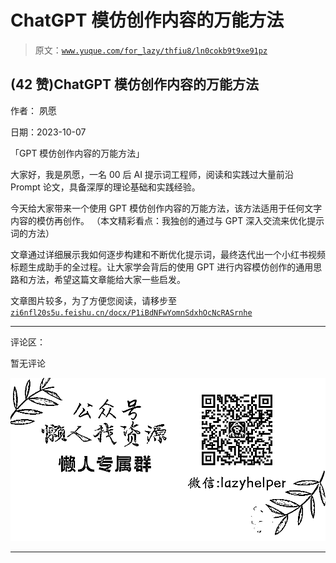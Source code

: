 # ChatGPT 模仿创作内容的万能方法

> 原文：[`www.yuque.com/for_lazy/thfiu8/ln0cokb9t9xe91pz`](https://www.yuque.com/for_lazy/thfiu8/ln0cokb9t9xe91pz)

## (42 赞)ChatGPT 模仿创作内容的万能方法

作者： 夙愿

日期：2023-10-07

「GPT 模仿创作内容的万能方法」

大家好，我是夙愿，一名 00 后 AI 提示词工程师，阅读和实践过大量前沿 Prompt 论文，具备深厚的理论基础和实践经验。

今天给大家带来一个使用 GPT 模仿创作内容的万能方法，该方法适用于任何文字内容的模仿再创作。
（本文精彩看点：我独创的通过与 GPT 深入交流来优化提示词的方法）

文章通过详细展示我如何逐步构建和不断优化提示词，最终迭代出一个小红书视频标题生成助手的全过程。让大家学会背后的使用 GPT 进行内容模仿创作的通用思路和方法，希望这篇文章能给大家一些启发。

文章图片较多，为了方便您阅读，请移步至
[`zi6nfl20s5u.feishu.cn/docx/P1iBdNFwYomnSdxhOcNcRASrnhe`](https://zi6nfl20s5u.feishu.cn/docx/P1iBdNFwYomnSdxhOcNcRASrnhe)

* * *

评论区：

暂无评论

![](img/1c37d505930596d12a88ab23e11aa07a.png)

* * *